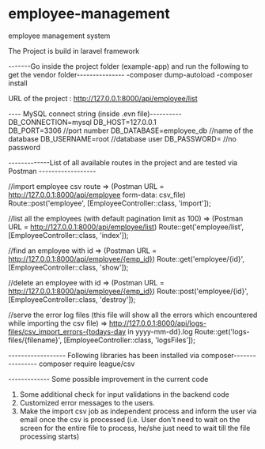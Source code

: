 # employee-management
employee management system

The Project is build in laravel framework

-------Go inside the project folder (example-app) and run the following to get the vendor folder---------------
-composer dump-autoload
-composer install

URL of the project : http://127.0.0.1:8000/api/employee/list  

---- MySQL connect string (inside .evn file)----------
DB_CONNECTION=mysql
DB_HOST=127.0.0.1    
DB_PORT=3306        //port number
DB_DATABASE=employee_db  //name of the database
DB_USERNAME=root  //database user
DB_PASSWORD=      //no password

-------------List of all available routes in the project and are tested via Postman ------------------

//import employee csv route   =>     (Postman URL = http://127.0.0.1:8000/api/employee    form-data: csv_file)
Route::post('employee', [EmployeeController::class, 'import']);

//list all the employees (with default pagination limit as 100)  => (Postman URL = http://127.0.0.1:8000/api/employee/list)
Route::get('employee/list', [EmployeeController::class, 'index']);

//find an employee with id    => (Postman URL = http://127.0.0.1:8000/api/employee/{emp_id})
Route::get('employee/{id}', [EmployeeController::class, 'show']);

//delete an employee with id => (Postman URL = http://127.0.0.1:8000/api/employee/{emp_id})
Route::post('employee/{id}', [EmployeeController::class, 'destroy']);


//serve the error log files (this file will show all the errors which encountered while importing the csv file)           => http://127.0.0.1:8000/api/logs-files/csv_import_errors-{todays-day in yyyy-mm-dd}.log
Route::get('logs-files/{filename}', [EmployeeController::class, 'logsFiles']);




------------------ Following libraries has been installed via composer----------------
composer require league/csv


------------- Some possible improvement in the current code
1. Some additional check for input validations in the backend code
2. Customized error messages to the users.
3. Make the import csv job as independent process and inform the user via email once the csv is processed (i.e. User don't need to wait on the screen for the entire file to process, he/she just need to wait till the file processing starts)

